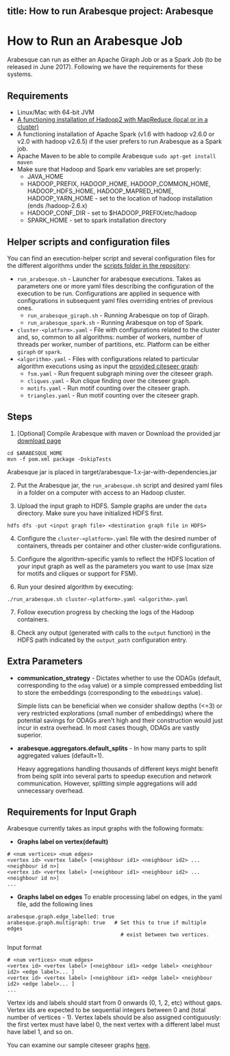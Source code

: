 title: How to run Arabesque
project: Arabesque
---
# How to Run an Arabesque Job
Arabesque can run as either an Apache Giraph Job or as a Spark Job (to be released in June 2017). Following we have the requirements for these systems.

## Requirements

* Linux/Mac with 64-bit JVM
* [A functioning installation of Hadoop2 with MapReduce (local or in a cluster)](http://www.alexjf.net/blog/distributed-systems/hadoop-yarn-installation-definitive-guide/)
* A functioning installation of Apache Spark (v1.6 with hadoop v2.6.0 or v2.0 with hadoop v2.6.5) if the user prefers to run Arabesque as a Spark job.
* Apache Maven to be able to compile Arabesque `sudo apt-get install maven`
* Make sure that Hadoop and Spark env variables are set properly:
  * JAVA_HOME
  * HADOOP_PREFIX, HADOOP_HOME, HADOOP_COMMON_HOME, HADOOP_HDFS_HOME, HADOOP_MAPRED_HOME, HADOOP_YARN_HOME - set to the location of hadoop installation (ends /hadoop-2.6.x)
  * HADOOP_CONF_DIR - set to $HADOOP_PREFIX/etc/hadoop
  * SPARK_HOME - set to spark installation directory

## Helper scripts and configuration files
You can find an execution-helper script and several configuration files for the different algorithms under the [scripts
folder in the repository](https://github.com/qcri/Arabesque/tree/master/scripts):

* `run_arabesque.sh` - Launcher for arabesque executions. Takes as parameters one or more yaml files describing the configuration of the execution to be run. Configurations are applied in sequence with configurations in subsequent yaml files overriding entries of previous ones.
  * `run_arabesque_giraph.sh` - Running Arabesque on top of Giraph.
  * `run_arabesque_spark.sh` - Running Arabesque on top of Spark.
* `cluster-<platform>.yaml` - File with configurations related to the cluster and, so, common to all algorithms: number of workers, number of threads per worker, number of partitions, etc. Platform can be either `giraph` or `spark`.
* `<algorithm>.yaml` - Files with configurations related to particular algorithm executions using as input the [provided citeseer graph](https://github.com/Qatar-Computing-Research-Institute/Arabesque/tree/master/data):
  * `fsm.yaml` - Run frequent subgraph mining over the citeseer graph.
  * `cliques.yaml` - Run clique finding over the citeseer graph.
  * `motifs.yaml` - Run motif counting over the citeseer graph.
  * `triangles.yaml` - Run motif counting over the citeseer graph.


## Steps
1. [Optional] Compile Arabesque with maven or Download the provided jar [download page](download.html)
  ```
  cd $ARABESQUE_HOME
  mvn -f pom.xml package -DskipTests
  ```
  Arabesque jar is placed in target/arabesque-1.x-jar-with-dependencies.jar

2. Put the Arabesque jar, the `run_arabesque.sh` script and desired yaml files in a folder on a computer with access to an Hadoop cluster. 

3. Upload the input graph to HDFS.  Sample graphs are under the `data` directory. Make sure you have initialized HDFS first.

  ```
  hdfs dfs -put <input graph file> <destination graph file in HDFS>
  ```

4. Configure the `cluster-<platform>.yaml` file with the desired number of containers, threads per container and other cluster-wide configurations.

5. Configure the algorithm-specific yamls to reflect the HDFS location of your input graph as well as the parameters you want to use (max size for motifs and cliques or support for FSM).

6. Run your desired algorithm by executing:

  ```
  ./run_arabesque.sh cluster-<platform>.yaml <algorithm>.yaml
  ```

7. Follow execution progress by checking the logs of the Hadoop containers.

8. Check any output (generated with calls to the `output` function) in the HDFS path indicated by the `output_path` configuration entry.

## Extra Parameters
* **communication_strategy** - Dictates whether to use the ODAGs (default, corresponding to the `odag` value) or a simple compressed embedding list to store the embeddings (corresponding to the `embeddings` value). 

  Simple lists can be beneficial when we consider shallow depths (<=3) or very restricted explorations (small number of embeddings) where the potential savings for ODAGs aren't high and their construction would just incur in extra overhead. In most cases though, ODAGs are vastly superior. 

* **arabesque.aggregators.default_splits** - In how many parts to split aggregated values (default=1).

  Heavy aggregations handling thousands of different keys might benefit from being split into several parts to speedup execution and network communication. However, splitting simple aggregations will add unnecessary overhead.

## Requirements for Input Graph
Arabesque currently takes as input graphs with the following formats:

* **Graphs label on vertex(default)**
```
# <num vertices> <num edges>
<vertex id> <vertex label> [<neighbour id1> <neighbour id2> ... <neighbour id n>]
<vertex id> <vertex label> [<neighbour id1> <neighbour id2> ... <neighbour id n>]
...
```

* **Graphs label on edges**
To enable processing label on edges, in the yaml file, add the following lines
``` 
arabesque.graph.edge_labelled: true
arabesque.graph.multigraph: true   # Set this to true if multiple edges 
                                     # exist between two vertices.
```
Input format
```
# <num vertices> <num edges>
<vertex id> <vertex label> [<neighbour id1> <edge label> <neighbour id2> <edge label>... ]
<vertex id> <vertex label> [<neighbour id1> <edge label> <neighbour id2> <edge label>... ]
...
```

Vertex ids and labels should start from 0 onwards (0, 1, 2, etc) without gaps. Vertex ids are expected to be sequential integers between 0 and (total number of vertices - 1). Vertex labels should be also assigned contiguously: the first vertex must have label 0, the next vertex with a different label must have label 1, and so on.

You can examine our sample citeseer graphs [here](https://github.com/qcri/Arabesque/tree/master/data).